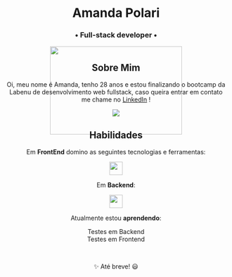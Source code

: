<div align="center">
<h1>Amanda Polari</h1>
<h3>• Full-stack developer •</h3>
</div>

<div align="center" style="height: 6px;">
  <img src="https://media.giphy.com/media/Wj7lNjMNDxSmc/giphy.gif" width="300" height="200">
</div>

<div align="center">

<h2>Sobre Mim</h2>

Oi, meu nome é Amanda, tenho 28 anos e estou finalizando o bootcamp da Labenu de desenvolvimento web fullstack, caso queira entrar em contato me chame no <a href="https://www.linkedin.com/in/amandapolari/" target="_blank">LinkedIn</a> !

<p>
  <a href="https://www.linkedin.com/in/amandapolari/" alt="Linkedin">
    <img src="https://img.shields.io/badge/-Linkedin-0e76a8?style=for-the-badge&logo=Linkedin&logoColor=white&link=https://https://www.linkedin.com/in/marcelo-maia-7584b821b/" />
  </a>
</p>

<h2>Habilidades</h2>

Em **FrontEnd** domino as seguintes tecnologias e ferramentas:

<a href="https://skillicons.dev">
  <img src="https://skillicons.dev/icons?i=html,css,js,react,git,github,figma,jest,firebase,styledcomponents,postman" style="height: 30px;"/>
</a>

Em **Backend**:

<a href="https://skillicons.dev">
  <img src="https://skillicons.dev/icons?i=typescript,nodejs,mysql,sqlite,express,knex" style="height: 30px;"/>
</a>

Atualmente estou **aprendendo**:

Testes em Backend <br>
Testes em Frontend <br>

<br>


✨ Até breve! 😃

<!---
Fique a vontade no meu perfil, abaixo vai encontrar um [**Guia de Repositórios**](https://github.com/amandapolari/guia-de-repositorios) onde organizei todos os meus projetos e repositórios de prática do meu curso atual! 

<div align="center"> 
[![Snake animation](https://github.com/amandapolari/amandapolari/blob/output/github-contribution-grid-snake.svg)](url)
</div>
--->
